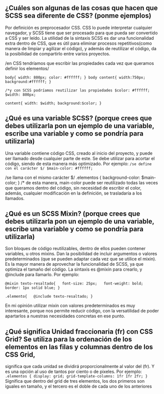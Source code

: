 ## ¿Cuáles son algunas de las cosas que hacen que SCSS sea diferente de CSS? (ponme ejemplos)

Por definición es preprocesador CSS. CSS lo puede interpretar cualquier navegador, y SCSS tiene que ser procesado para que pueda ser convertido a CSS y ser leído. 
La utilidad de la sintaxis SCSS es dar una funcionalidad extra dentro de CSS, que es útil para eliminar procesos repetitivos(como manera de limpiar y agilizar el código), 
y además de reutilizar el código, da la posibilidad de compartirlo entre varios proyectos.

/en CSS tendríamos que escribir las propiedades cada vez que queramos definir los elementos/
```
body{ width: 800px; color: #ffffff; } body content{ width:750px; background:#ffffff; }

/*y con SCSS podríamos reutilizar las propiedades $color: #ffffff; $width: 800px;

content{ width: $width; background:$color; }
```
## ¿Qué es una variable SCSS? (porque crees que debes utilizarla pon un ejemplo de una variable, escribe una variable y como se pondría para utilizarla)

Una variable contiene código CSS, creado al inicio del proyecto, y puede ser llamado desde cualquier parte de este. 
Se debe utilizar para acortar el código, siendo de esta manera más optimizado. Por ejemplo: `/se define con el carácter $/ $main-color: #ffffff;`

/se llama con el mismo carácter $/ .elementos { background-color: $main-color; } /*
de esta manera, main-color puede ser reutilizado todas las veces que queramos dentro del código, sin necesidad de escribir el color, 
además, cualquier modificación en la definición, se trasladaría a los llamados.

## ¿Qué es un SCSS Mixin? (porque crees que debes utilizarla pon un ejemplo de una variable, escribe una variable y como se pondría para utilizarla) 
Son bloques de código reutilizables, dentro de ellos pueden contener variables, u otros mixins. Dan la posibilidad de incluir argumentos o valores predeterminados 
(que se pueden adaptar cada vez que se utilice el mixin). Es la mayor manera de aprovechar la funcionalidad de SCSS, ya que optimiza el tamaño del código. 
La sintaxis es @mixin para crearlo, y @include para llamarlo. Por ejemplo:
```
@mixin texto-resaltado{   font-size: 25px;   font-weight: bold;   border: 1px solid blue; }

.elemento{   @include texto-resaltado; }
```
En mi opinión utilizar mixin con valores predeterminados es muy interesante, porque nos permite reducir código, con la versatilidad de poder apartarlos a nuestras necesidades concretas en ese punto.

## ¿Qué significa Unidad fraccionaria (fr) con CSS Grid? Se utiliza para la ordenación de los elementos en las filas y columnas dentro de los CSS Grid, 
significa que cada unidad se dividirá proporcionalmente al valor del (fr). Y es una opción al uso de tantos por ciento o de pixeles.
Por ejemplo: 
`.elementos { display: grid; grid-template-columns: 1fr 1fr 2fr; } `
Significa que dentro del grid de tres elementos, los dos primeros son iguales en tamaño, y el tercero es el doble de cada uno de los anteriores
